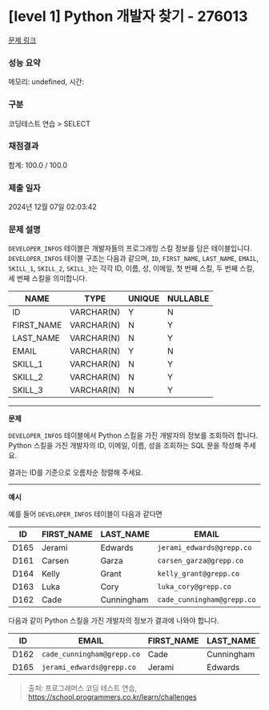 # \[level 1] Python 개발자 찾기 - 276013

[문제 링크](https://school.programmers.co.kr/learn/courses/30/lessons/276013)

### 성능 요약

메모리: undefined, 시간:

### 구분

코딩테스트 연습 > SELECT

### 채점결과

합계: 100.0 / 100.0

### 제출 일자

2024년 12월 07일 02:03:42

### 문제 설명

`DEVELOPER_INFOS` 테이블은 개발자들의 프로그래밍 스킬 정보를 담은 테이블입니다. `DEVELOPER_INFOS` 테이블 구조는 다음과 같으며, `ID`, `FIRST_NAME`, `LAST_NAME`, `EMAIL`, `SKILL_1`, `SKILL_2`, `SKILL_3`는 각각 ID, 이름, 성, 이메일, 첫 번째 스킬, 두 번째 스킬, 세 번째 스킬을 의미합니다.

| NAME        | TYPE       | UNIQUE | NULLABLE |
| ----------- | ---------- | ------ | -------- |
| ID          | VARCHAR(N) | Y      | N        |
| FIRST\_NAME | VARCHAR(N) | N      | Y        |
| LAST\_NAME  | VARCHAR(N) | N      | Y        |
| EMAIL       | VARCHAR(N) | Y      | N        |
| SKILL\_1    | VARCHAR(N) | N      | Y        |
| SKILL\_2    | VARCHAR(N) | N      | Y        |
| SKILL\_3    | VARCHAR(N) | N      | Y        |

***

**문제**

`DEVELOPER_INFOS` 테이블에서 Python 스킬을 가진 개발자의 정보를 조회하려 합니다. Python 스킬을 가진 개발자의 ID, 이메일, 이름, 성을 조회하는 SQL 문을 작성해 주세요.

결과는 ID를 기준으로 오름차순 정렬해 주세요.

***

**예시**

예를 들어 `DEVELOPER_INFOS` 테이블이 다음과 같다면

| ID   | FIRST\_NAME | LAST\_NAME | EMAIL                      | SKILL\_1 | SKILL\_2   | SKILL\_3 |
| ---- | ----------- | ---------- | -------------------------- | -------- | ---------- | -------- |
| D165 | Jerami      | Edwards    | `jerami_edwards@grepp.co`  | Java     | JavaScript | Python   |
| D161 | Carsen      | Garza      | `carsen_garza@grepp.co`    | React    |            |          |
| D164 | Kelly       | Grant      | `kelly_grant@grepp.co`     | C#       |            |          |
| D163 | Luka        | Cory       | `luka_cory@grepp.co`       | Node.js  |            |          |
| D162 | Cade        | Cunningham | `cade_cunningham@grepp.co` | Vue      | C++        | Python   |

다음과 같이 Python 스킬을 가진 개발자의 정보가 결과에 나와야 합니다.

| ID   | EMAIL                      | FIRST\_NAME | LAST\_NAME |
| ---- | -------------------------- | ----------- | ---------- |
| D162 | `cade_cunningham@grepp.co` | Cade        | Cunningham |
| D165 | `jerami_edwards@grepp.co`  | Jerami      | Edwards    |

> 출처: 프로그래머스 코딩 테스트 연습, https://school.programmers.co.kr/learn/challenges
